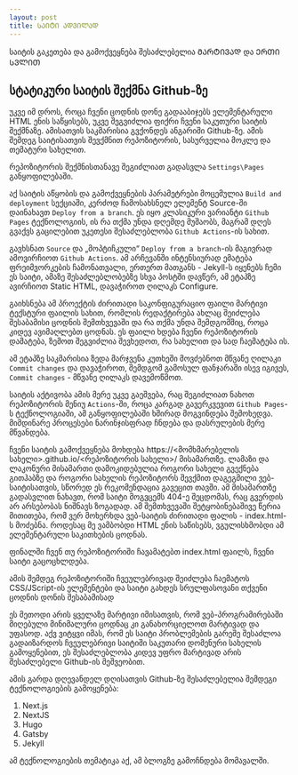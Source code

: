 ```yaml
---
layout: post
title: ᲡᲐᲘᲢᲘ ᲐᲓᲕᲘᲚᲐᲓ
---
```


საიტის გაკეთება და გამოქვეყნება შესაძლებელია ᲛᲐᲠᲢᲘᲕᲐᲓ და ᲔᲠᲗᲘ ᲡᲕᲚᲘᲗ

## სტატიკური საიტის შექმნა Github-ზე

უკვე იმ დროს, როცა ჩვენი ცოდნის დონე გადააბიჯებს ელემენტარული HTML ენის საწყისებს, უკვე შეგვიძლია ფიქრი ჩვენი საკუთური საიტის შექმნაზე. ამისათვის საკმარისია გვქონდეს ანგარიში Github-ზე. ამის შემდეგ საიტისათვის შევქმნით რეპოზიტორის, სასურველია მოკლე და თემატური სახელით.

რეპოზიტორის შექმნისთანავე შეგიძლიათ გადასვლა `Settings\Pages` განყოფილებაში.

აქ საიტის აწყობის და გამოქვეყნების პარამეტრები მოცემულია `Build and deployment` სექციაში, კერძოდ ჩამოსახსნელ ელემენტ Source-ში დაინახავთ  `Deploy from a branch`. ეს იყო კლასიკური ვარიანტი `Github Pages` ტექნოლოგიის, ის რა თქმა უნდა დღემდე მუშაობს, მაგრამ დღეს გვაქვს გაცილებით უკეთესი შესაძლებლობა `Github Actions`-ის სახით.

გავხსნათ `Source` და „მოპტიჩკული“ `Deploy from a branch`-ის მაგივრად ამოვირჩიოთ `Github Actions`. ამ არჩევანში ინტენსიურად ემატება ფრეიმვორკების ჩამონათვალი, ერთერთ მათგანს - Jekyll-ს იყენებს ჩემი ეს საიტი, ამაზე შესაძლებლობებზე სხვა პოსტში დავწერ, ამ ეტაპზე ავირჩიოთ Static HTML, დავაჭიროთ ღილაკს Configure.

გაიხსნება ამ პროექტის ძირითადი საკონფიგურაციო ფაილი მარტივი ტექსტური ფაილის სახით, რომლის რედაქტირება ახლაც შეიძლება შესაბამისი ცოდნის შემთხვევაში და რა თქმა უნდა შემდგომშიც, როცა კიდევ ავიმაღლებთ ცოდნას. ეს ფაილი ხდება ჩვენი რეპოზიტორის დამატება, ზემოთ შეგვიძლია შევხედოთ, რა სახელით და სად ჩაემატება ის. 

ამ ეტაპზე საკმარისია ზედა მარჯვენა კუთხეში მოვძებნოთ მწვანე ღილაკი `Commit changes` და დავაჭიროთ, შემდგომ გამოსულ ფანჯარაში ისევ იგივეს, `Commit changes` - მწვანე ღილაკს დავემოწმოთ.

საიტის აქტივობა ამის მერე უკვე გაეშვება, რაც შეგიძლიათ ნახოთ რეპოზიტორის მენიუ `Actions`-ში, როცა კარგად გავერკვევით `Github Pages`-ს ტექნოლოგიაში, ამ განყოფილებაში ხშირად მოგვინდება შემოხედვა. მიმდინარე პროცესები ნარინჯისფრად ჩნდება და დასრულების მერე მწვანდება.

ჩვენი საიტის გამოქვეყნება მოხდება https://<მომხმარებელის სახელი>.github.io/<რეპოზიტორის სახელი>/ მისამართზე. ლამაზი და ლაკონური მისამართი დამოკიდებულია როგორი სახელი გვექნება გითჰაბზე და როგორი სახელის რეპოზიტორს შევქმით დაგეგმილი ვებ-საიტისათვის, სწორედ ეს რეკომენდაცია გავეცით თავში. ამ მისამართზე გადასვლით ნახავთ, რომ საიტი მოგვცემს 404-ე შეცდომას, რაც გვერდის არ არსებობას ნიშნავს ზოგადად. ამ შემთხვევაში შეტყობინებაშივე წერია მითითება, რომ ვერ მოხერხდა ვებ-საიტის ძირითადი ფალის - index.html-ს მოძებნა. როდესაც მე ვამბობდი HTML ენის საწისებს, ვგულისხმობდი ამ ელემენტარული საკითხების ცოდნას.

ფინალში ჩვენ თუ რეპოზიტორიში ჩავამატებთ index.html ფაილს, ჩვენი საიტი გაცოცხლდება. 

ამის შემდეგ რეპოზიტორიში ჩვეულებრივად შეიძლება ჩაემატოს CSS/JScript-ის ელემენტები და საიტი გახდეს სრულფასოვანი თქვენი ცოდნის დონის შესაბამისად

ეს მეთოდი არის ყველაზე მარტივი იმისათვის, რომ ვებ-პროგრამირებაში მიღებული მინიმალური ცოდნაც კი განახორციელოთ მარტივად და უფასოდ. აქვ ვიტყვი იმას, რომ ეს საიტი პრობლემების გარეშე შესაძლოა გადაიზარდოს ჩვეულებრივი საიტიში საკუთარი დომენური სახელის გამოყენებით, ეს შესაძლებლობა კიდევ უფრო მარტივად არის შესაძლებელი Github-ის მეშვეობით.

ამის გარდა დღევანდელ დღისათვის Github-ზე შესაძლებელია შემდეგი ტექნოლოგიების გამოყენება:

1. Next.js
2. NextJS
3. Hugo
4. Gatsby
5. Jekyll

ამ ტექნოლოგიების თემატიკა აქ, ამ ბლოგზე გამოჩნდება მომავალში. 
